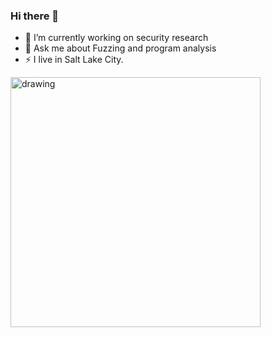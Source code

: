 ### Hi there 👋

- 🔭 I’m currently working on security research
- 💬 Ask me about Fuzzing and program analysis
- ⚡ I live in Salt Lake City.

<img src="https://s2.loli.net/2024/02/19/s4SMDEpCnh8uYJG.png" alt="drawing" width="400" >
